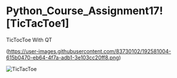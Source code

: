 # Python_Course_Assignment17![TicTacToe1]
TicTocToe With QT 

(https://user-images.githubusercontent.com/83730102/192581004-615b0470-eb64-4f7a-adb1-3e103cc20ff8.png)

![TicTacToe](https://user-images.githubusercontent.com/83730102/192581012-0a51f820-54fa-4ef6-a8e8-4d9678410b1b.png)
